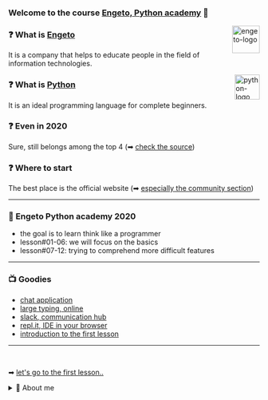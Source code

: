 ### Welcome to the course [Engeto, Python academy](https://engeto.cz/python-akademie/) 👋

[<img align="right" alt="engeto-logo" width="55px"
  src="https://engeto.cz/wp-content/uploads/2019/01/engeto-square.png"/>](https://engeto.cz)
### ❓ What is [Engeto](https://engeto.cz/o-nas/)
It is a company that helps to educate people in the field of information
technologies.

[<img align="right" alt="python-logo" width="50px" 
  src="https://hackaday.com/wp-content/uploads/2019/09/python-logo.png"/>](https://www.python.org)
### ❓ What is [Python](https://www.python.org)
It is an ideal programming language for complete beginners.

### ❓ Even in 2020
Sure, still belongs among the top 4
(➡ [check the source](https://www.codingame.com/work/codingame-developer-survey-2020/#page6))

### ❓ Where to start
The best place is the official website
(➡ [especially the community section](https://www.python.org/community/))

---

### 📓 Engeto Python academy 2020
- the goal is to learn think like a programmer
- lesson#01-06: we will focus on the basics
- lesson#07-12: trying to comprehend more difficult features
---

### 📺 Goodies
- [chat application](https://tlk.io/)
- [large typing, online](https://large-type.com/#*hello*)
- [slack, communication hub](https://slack.com/intl/en-cz/)
- [repl.it, IDE in your browser](https://repl.it)
- [introduction to the first lesson](https://docs.google.com/presentation/d/1BKgmTrre-Go78OjExTP2JfaXTgUZ1KX2RRoayX6grsk/edit#slide=id.ga479756cdf_0_6)
---
<br />

➡ [let's go to the first lesson..](https://github.com/Bralor/python-academy/tree/lekce01)

<details>
  <summary>🔽 About me</summary>
<!--START_SECTION:details-->
- 🗒 [LinkedIn](https://www.linkedin.com/in/matous-holinka/)
- 🐍[Install Python](https://docs.python.org/3/using/index.html)
<!--END_SECTION:details-->

</details>

